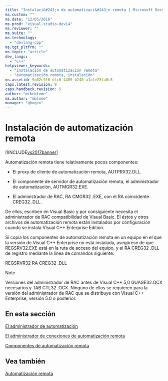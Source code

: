 ```yaml
---
title: "Instalaci&#243;n de automatizaci&#243;n remota | Microsoft Docs"
ms.custom: ""
ms.date: "12/05/2016"
ms.prod: "visual-studio-dev14"
ms.reviewer: ""
ms.suite: ""
ms.technology: 
  - "devlang-cpp"
ms.tgt_pltfrm: ""
ms.topic: "article"
dev_langs: 
  - "C++"
helpviewer_keywords: 
  - "instalación de automatización remota"
  - "automatización remota, instalación"
ms.assetid: 9a02c9f6-dfc6-4489-b240-a1afe25fa0c5
caps.latest.revision: 9
caps.handback.revision: 5
author: "mikeblome"
ms.author: "mblome"
manager: "ghogen"
---
```

# Instalaci&#243;n de automatizaci&#243;n remota
[!INCLUDE[vs2017banner](../assembler/inline/includes/vs2017banner.md)]

Automatización remota tiene relativamente pocos componentes:  
  
-   El proxy de cliente de automatización remota, AUTPRX32.DLL.  
  
-   El componente de servidor de automatización remota, el administrador de automatización, AUTMGR32.EXE.  
  
-   El administrador de RAC, RA CMGR32 .EXE, con el RA coincidente CREG32 .DLL.  
  
 De ellos, escriben en Visual Basic y por consiguiente necesita el administrador de RAC compatibilidad de Visual Basic.  El éstos y otros archivos de automatización remota están instalados por configuración cuando se instala Visual C\+\+ Enterprise Edition.  
  
 Si copia los componentes de automatización remota en un equipo en el que la versión de Visual C\+\+ Enterprise no está instalada, asegúrese de que REGSRV32.EXE está en la ruta de acceso del equipo, y el RA CREG32 .DLL de registro mediante la línea de comandos siguiente:  
  
 REGSRVR32 RA CREG32 .DLL  
  
> [!NOTE]
>  Versiones del administrador de RAC antes de Visual C\+\+ 5,0 GUAGE32.OCX necesarios y TAB CTL32 .OCX.  Ninguno de ellos se requieren para la versión del administrador de RAC que se distribuye con Visual C\+\+ Enterprise, versión 5.0 o posterior.  
  
## En esta sección  
 [El administrador de automatización](../mfc/automation-manager-mfc.md)  
  
 [El administrador de conexiones de automatización remota](../mfc/remote-automation-connection-manager.md)  
  
 [Componentes de automatización remota](../mfc/remote-automation-user-components.md)  
  
## Vea también  
 [Automatización remota](../mfc/remote-automation.md)